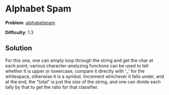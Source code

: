 # Alphabet Spam

**Problem**: [alphabetspam](https://open.kattis.com/problems/alphabetspam)

**Difficulty**: 1.3

## Solution

For this one, one can simply loop through the string and get the char at each point; various character-analyzing functions can be used to tell whether it is upper or lowercase, compare it directly with '_' for the whitespace, otherwise it is a symbol. Increment whichever it falls under, and at the end, the "total" is just the size of the string, and one can divide each tally by that to get the ratio for that classifier.
